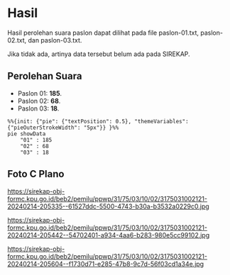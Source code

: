 # Hasil

Hasil perolehan suara paslon dapat dilihat pada file paslon-01.txt, paslon-02.txt, dan paslon-03.txt.

Jika tidak ada, artinya data tersebut belum ada pada SIREKAP.

## Perolehan Suara

 * Paslon 01: **185**.
 * Paslon 02: **68**.
 * Paslon 03: **18**.

```mermaid
%%{init: {"pie": {"textPosition": 0.5}, "themeVariables": {"pieOuterStrokeWidth": "5px"}} }%%
pie showData
    "01" : 185
    "02" : 68
    "03" : 18
```
## Foto C Plano

https://sirekap-obj-formc.kpu.go.id/beb2/pemilu/ppwp/31/75/03/10/02/3175031002121-20240214-205335--61527ddc-5500-4743-b30a-b3532a0229c0.jpg

https://sirekap-obj-formc.kpu.go.id/beb2/pemilu/ppwp/31/75/03/10/02/3175031002121-20240214-205442--54702401-a934-4aa6-b283-980e5cc99102.jpg

https://sirekap-obj-formc.kpu.go.id/beb2/pemilu/ppwp/31/75/03/10/02/3175031002121-20240214-205604--f1730d71-e285-47b8-9c7d-56f03cd1a34e.jpg
